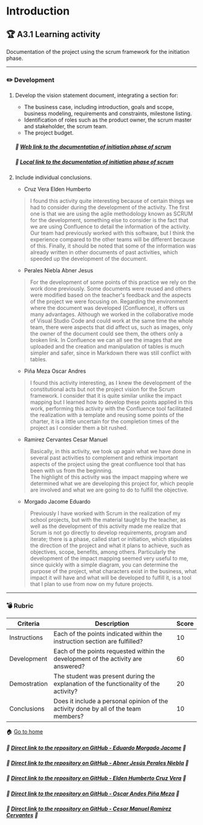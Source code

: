 # Introduction

## :trophy: A3.1 Learning activity

Documentation of the project using the scrum framework for the initiation phase.

---

### :pencil2: Development

1. Develop the vision statement document, integrating a section for:
   +  The business case, including introduction, goals and scope, business modeling, requirements and constraints, milestone listing.
   +  Identification of roles such as the product owner, the scrum master and stakeholder, the scrum team.
   +  The project budget.

    ##### :page_facing_up: [Web link to the documentation of initiation phase of scrum](https://e-smt.atlassian.net/l/c/muJ1u0TV)
        
    ##### :open_file_folder: [Local link to the documentation of initiation phase of scrum](../pdf/A3.1_ProjectVision.pdf)

2. Include individual conclusions.

    - Cruz Vera Elden Humberto
    > I found this activity quite interesting because of certain things we had to consider during the development of the activity. The first one is that we are using the agile methodology known as SCRUM for the development, something else to consider is the fact that we are using Confluence to detail the information of the activity. Our team had previously worked with this software, but I think the experience compared to the other teams will be different because of this. Finally, it should be noted that some of the information was already written in other documents of past activities, which speeded up the development of the document.

    - Perales Niebla Abner Jesus
    > For the development of some points of this practice we rely on the work done previously. Some documents were reused and others were modified based on the teacher's feedback and the aspects of the project we were focusing on. Regarding the environment where the document was developed (Confluence), it offers us many advantages. Although we worked in the collaborative mode of Visual Studio Code and could work at the same time the whole team, there were aspects that did affect us, such as images, only the owner of the document could see them, the others only a broken link. In Confluence we can all see the images that are uploaded and the creation and manipulation of tables is much simpler and safer, since in Markdown there was still conflict with tables.

    - Piña Meza Oscar Andres
    > I found this activity interesting, as I knew the development of the constitutional acts but not the project vision for the Scrum framework. I consider that it is quite similar unlike the impact mapping but I learned how to develop these points applied in this work, performing this activity with the Confluence tool facilitated the realization with a template and reusing some points of the charter, it is a little uncertain for the completion times of the project as I consider them a bit rushed.

    - Ramirez Cervantes Cesar Manuel
    > Basically, in this activity, we took up again what we have done in several past activities to complement and rethink important aspects of the project using the great confluence tool that has been with us from the beginning. <br> The highlight of this activity was the impact mapping where we determined what we are developing this project for, which people are involved and what we are going to do to fulfill the objective.

    - Morgado Jacome Eduardo
    > Previously I have worked with Scrum in the realization of my school projects, but with the material taught by the teacher, as well as the development of this activity made me realize that Scrum is not go directly to develop requirements, program and iterate; there is a phase, called start or initiation, which stipulates the direction of the project and what it plans to achieve, such as objectives, scope, benefits, among others. Particularly the development of the impact mapping seemed very useful to me, since quickly with a simple diagram, you can determine the purpose of the project, what characters exist in the business, what impact it will have and what will be developed to fulfill it, is a tool that I plan to use from now on my future projects.
___

### :bomb: Rubric

| Criteria     | Description                                                                                  | Score |
| ------------- | -------------------------------------------------------------------------------------------- | ------- |
| Instructions | Each of the points indicated within the instruction section are fulfilled?            | 10      |  | 5 |
| Development    | Each of the points requested within the development of the activity are answered?     | 60      |
| Demostration  | The student was present during the explanation of the functionality of the activity?            | 20      |
| Conclusions  | Does it include a personal opinion of the activity done by all of the team members? | 10      |

:house: [Go to home](../readme.md)

##### :open_file_folder: [Direct link to the repository on GitHub - Eduardo Morgado Jacome](https://github.com/EduardoMJ99/AnalisisAvanzadoSoft_2021-1) :open_file_folder:

##### :open_file_folder: [Direct link to the repository on GitHub - Abner Jesús Perales Niebla](https://github.com/AbnerPerales19/AnalisisAvanzadoDeSoftware_AbnerPerales) :open_file_folder:

##### :open_file_folder: [Direct link to the repository on GitHub - Elden Humberto Cruz Vera](https://github.com/CruzVeraEldenHumberto/Analisis-Avanzado-de-Software-Cruz-Vera) :open_file_folder:

##### :open_file_folder: [Direct link to the repository on GitHub - Oscar Andes Piña Meza](https://github.com/oscarpm96/Analisis-Avanzado-16210567.git) :open_file_folder:

##### :open_file_folder: [Direct link to the repository on GitHub - Cesar Manuel Ramírez Cervantes](https://github.com/CMRamirezC/Analisis_Avanzado-_Software_Ramirez_Cervantes.git) :open_file_folder: